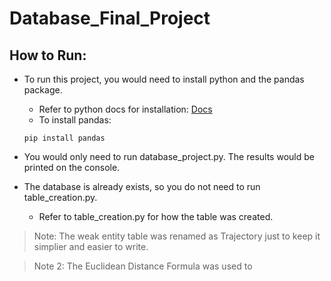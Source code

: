 # Database_Final_Project

## How to Run: 

- To run this project, you would need to install python and the pandas package.
    * Refer to python docs for installation: [Docs](https://www.python.org/downloads/)
    * To install pandas: 
    ```
    pip install pandas
    ```

- You would only need to run database_project.py. The results would be printed on the console. 

- The database is already exists, so you do not need to run table_creation.py. 
    * Refer to table_creation.py for how the table was created. 

> Note: The weak entity table was renamed as Trajectory just to keep it simplier and easier to write. 

> Note 2: The Euclidean Distance Formula was used to 


